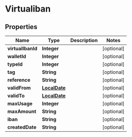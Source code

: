 
# Virtualiban

## Properties
Name | Type | Description | Notes
------------ | ------------- | ------------- | -------------
**virtualIbanId** | **Integer** |  |  [optional]
**walletId** | **Integer** |  |  [optional]
**typeId** | **Integer** |  |  [optional]
**tag** | **String** |  |  [optional]
**reference** | **String** |  |  [optional]
**validFrom** | [**LocalDate**](LocalDate.md) |  |  [optional]
**validTo** | [**LocalDate**](LocalDate.md) |  |  [optional]
**maxUsage** | **Integer** |  |  [optional]
**maxAmount** | **String** |  |  [optional]
**iban** | **String** |  |  [optional]
**createdDate** | **String** |  |  [optional]



